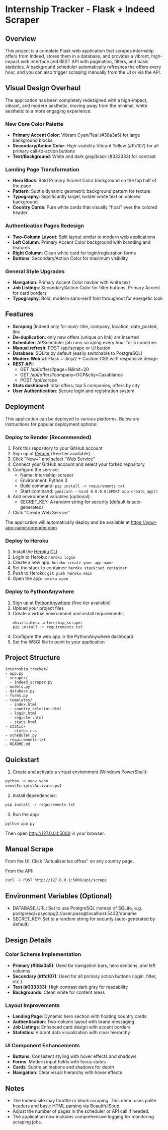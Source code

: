 # Internship Tracker - Flask + Indeed Scraper

## Overview

This project is a complete Flask web application that scrapes internship offers from Indeed, stores them in a database, and provides a vibrant, high-impact web interface and REST API with pagination, filters, and basic statistics. A background scheduler automatically refreshes the offers every hour, and you can also trigger scraping manually from the UI or via the API.

## Visual Design Overhaul

The application has been completely redesigned with a high-impact, vibrant, and modern aesthetic, moving away from the minimal, white aesthetic to a more engaging experience:

### New Core Color Palette
- **Primary Accent Color**: Vibrant Cyan/Teal (#38a3a5) for large background blocks
- **Secondary/Action Color**: High-visibility Vibrant Yellow (#ffc107) for all primary call-to-action buttons
- **Text/Background**: White and dark gray/black (#333333) for contrast

### Landing Page Transformation
- **Hero Block**: Bold Primary Accent Color background on the top half of the page
- **Pattern**: Subtle dynamic geometric background pattern for texture
- **Typography**: Significantly larger, bolder white text on colored background
- **Country Cards**: Pure white cards that visually "float" over the colored header

### Authentication Pages Redesign
- **Two-Column Layout**: Split layout similar to modern web applications
- **Left Column**: Primary Accent Color background with branding and features
- **Right Column**: Clean white card for login/registration forms
- **Buttons**: Secondary/Action Color for maximum visibility

### General Style Upgrades
- **Navigation**: Primary Accent Color navbar with white text
- **Job Listings**: Secondary/Action Color for filter buttons, Primary Accent for card borders
- **Typography**: Bold, modern sans-serif font throughout for energetic look

## Features

- **Scraping** (Indeed only for now): title, company, location, date_posted, link
- **De-duplication**: only new offers (unique on link) are inserted
- **Scheduler**: APScheduler job runs scraping every hour for 5 countries
- **Manual refresh**: POST /api/scrape or UI button
- **Database**: SQLite by default (easily switchable to PostgreSQL)
- **Modern Web UI**: Flask + Jinja2 + Custom CSS with responsive design
- **REST API**:
  - GET /api/offers?page=1&limit=20
  - GET /api/offers?company=OCP&city=Casablanca
  - POST /api/scrape
- **Stats dashboard**: total offers, top 5 companies, offers by city
- **User Authentication**: Secure login and registration system

## Deployment

This application can be deployed to various platforms. Below are instructions for popular deployment options:

### Deploy to Render (Recommended)

1. Fork this repository to your GitHub account
2. Sign up at [Render](https://render.com/) (free tier available)
3. Click "New+" and select "Web Service"
4. Connect your GitHub account and select your forked repository
5. Configure the service:
   - Name: internship-scraper
   - Environment: Python 3
   - Build command: `pip install -r requirements.txt`
   - Start command: `gunicorn --bind 0.0.0.0:$PORT app:create_app()`
6. Add environment variables (optional):
   - SECRET_KEY: A random string for security (default is auto-generated)
7. Click "Create Web Service"

The application will automatically deploy and be available at https://your-app-name.onrender.com

### Deploy to Heroku

1. Install the [Heroku CLI](https://devcenter.heroku.com/articles/heroku-cli)
2. Login to Heroku: `heroku login`
3. Create a new app: `heroku create your-app-name`
4. Set the stack to container: `heroku stack:set container`
5. Push to Heroku: `git push heroku main`
6. Open the app: `heroku open`

### Deploy to PythonAnywhere

1. Sign up at [PythonAnywhere](https://www.pythonanywhere.com/) (free tier available)
2. Upload your project files
3. Create a virtual environment and install requirements:
   ```
   mkvirtualenv internship_scraper
   pip install -r requirements.txt
   ```
4. Configure the web app in the PythonAnywhere dashboard
5. Set the WSGI file to point to your application

## Project Structure

```
internship_tracker/
- app.py
- scraper/
  - indeed_scraper.py
- models.py
- database.py
- forms.py
- templates/
  - index.html
  - country_selector.html
  - login.html
  - register.html
  - stats.html
- static/
  - styles.css
- scheduler.py
- requirements.txt
- README.md
```

## Quickstart

1) Create and activate a virtual environment (Windows PowerShell):

```bash
python -m venv venv
venv\Scripts\Activate.ps1
```

2) Install dependencies:

```bash
pip install -r requirements.txt
```

3) Run the app:

```bash
python app.py
```

Then open http://127.0.0.1:5000 in your browser.

## Manual Scrape

From the UI: Click "Actualiser les offres" on any country page.

From the API:

```bash
curl -X POST http://127.0.0.1:5000/api/scrape
```

## Environment Variables (Optional)

- DATABASE_URL: Set to use PostgreSQL instead of SQLite, e.g. postgresql+psycopg2://user:pass@localhost:5432/dbname
- SECRET_KEY: Set to a random string for security (auto-generated by default)

## Design Details

### Color Scheme Implementation
- **Primary (#38a3a5)**: Used for navigation bars, hero sections, and left columns
- **Secondary (#ffc107)**: Used for all primary action buttons (login, filter, etc.)
- **Text (#333333)**: High contrast dark gray for readability
- **Backgrounds**: Clean white for content areas

### Layout Improvements
- **Landing Page**: Dynamic hero section with floating country cards
- **Authentication**: Two-column layout with brand messaging
- **Job Listings**: Enhanced card design with accent borders
- **Statistics**: Vibrant data visualization with clear hierarchy

### UI Component Enhancements
- **Buttons**: Consistent styling with hover effects and shadows
- **Forms**: Modern input fields with focus states
- **Cards**: Subtle animations and shadows for depth
- **Navigation**: Clear visual hierarchy with hover effects

## Notes

- The Indeed site may throttle or block scraping. This demo uses polite headers and basic HTML parsing via BeautifulSoup.
- Adjust the number of pages in the scheduler or API call if needed.
- The application now includes comprehensive logging for monitoring scraping jobs.